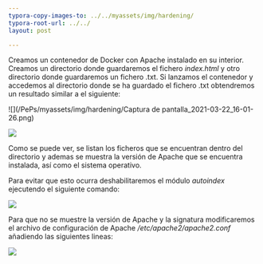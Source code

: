 ```yaml
---
typora-copy-images-to: ../../myassets/img/hardening/
typora-root-url: ../../
layout: post

---
```




Creamos un contenedor de Docker con Apache instalado en su interior. Creamos un directorio donde guardaremos el fichero *index.html* y otro directorio donde guardaremos un fichero .txt. Si lanzamos el contenedor y accedemos al directorio donde se ha guardado el fichero .txt obtendremos un resultado similar a el siguiente:

![](/PePs/myassets/img/hardening/Captura de pantalla_2021-03-22_16-01-26.png)

![](/PePs/myassets/img/hardening/5.png)

Como se puede ver, se listan los ficheros que se encuentran dentro del directorio y ademas se muestra la versión de Apache que se encuentra instalada, así como el sistema operativo. 



Para evitar que esto ocurra deshabilitaremos el módulo *autoindex* ejecutendo el siguiente comando:

![](/PePs/myassets/img/hardening/6.png)



Para que no se muestre la versión de Apache y la signatura modificaremos el archivo de configuración de Apache */etc/apache2/apache2.conf* añadiendo las siguientes lineas:

![](/PePs/myassets/img/hardening/9.png)
